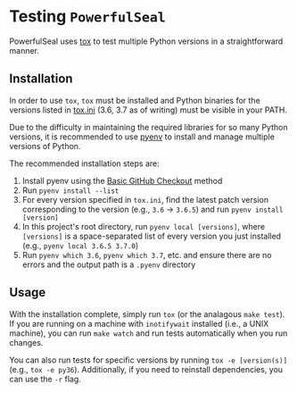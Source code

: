 # Testing `PowerfulSeal`

PowerfulSeal uses [tox](https://github.com/tox-dev/tox) to test multiple Python versions in a straightforward manner.

## Installation
In order to use `tox`, `tox` must be installed and Python binaries for the versions listed in [tox.ini](tox.ini) (3.6, 3.7 as of writing) must be visible in your PATH.

Due to the difficulty in maintaining the required libraries for so many Python versions, it is recommended to use [pyenv](https://github.com/pyenv/pyenv) to install and manage multiple versions of Python.

The recommended installation steps are:
1. Install pyenv using the [Basic GitHub Checkout](https://github.com/pyenv/pyenv#basic-github-checkout) method
2. Run `pyenv install --list`
3. For every version specified in `tox.ini`, find the latest patch version corresponding to the version (e.g., `3.6` -> `3.6.5`) and run `pyenv install [version]`
4. In this project's root directory, run `pyenv local [versions]`, where `[versions]` is a space-separated list of every version you just installed (e.g., `pyenv local 3.6.5 3.7.0`)
5. Run `pyenv which 3.6`, `pyenv which 3.7`, etc. and ensure there are no errors and the output path is a `.pyenv` directory

## Usage

With the installation complete, simply run `tox` (or the analagous `make test`). If you are running on a machine with `inotifywait` installed (i.e., a UNIX machine), you can run `make watch` and run tests automatically when you run changes.

You can also run tests for specific versions by running `tox -e [version(s)]` (e.g., `tox -e py36`). Additionally, if you need to reinstall dependencies, you can use the `-r` flag.
